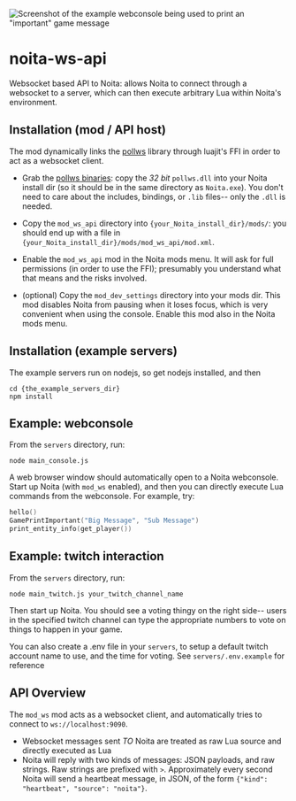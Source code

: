 ![Screenshot of the example webconsole being used to print an "important" game message](/screenshot.jpg?raw=true)

# noita-ws-api
Websocket based API to Noita: allows Noita to connect through a websocket to a server, which can then execute
arbitrary Lua within Noita's environment.

## Installation (mod / API host)

The mod dynamically links the [pollws](https://github.com/probable-basilisk/pollws) library through 
luajit's FFI in order to act as a websocket client.

* Grab the [pollws binaries](https://github.com/probable-basilisk/pollws/releases/download/0.1.0/pollws_0_1_0_windows.zip): copy
the *32 bit* `pollws.dll` into your Noita install dir (so it should be in the same directory as `Noita.exe`). You don't need
to care about the includes, bindings, or `.lib` files-- only the `.dll` is needed.

* Copy the `mod_ws_api` directory into `{your_Noita_install_dir}/mods/`: you should end up with a file in
`{your_Noita_install_dir}/mods/mod_ws_api/mod.xml`.

* Enable the `mod_ws_api` mod in the Noita mods menu. It will ask for full permissions (in order to use the FFI); presumably
you understand what that means and the risks involved.

* (optional) Copy the `mod_dev_settings` directory into your mods dir. This mod disables Noita from pausing when
it loses focus, which is very convenient when using the console. Enable this mod also in the Noita mods menu.

## Installation (example servers)

The example servers run on nodejs, so get nodejs installed, and then
```
cd {the_example_servers_dir}
npm install
```

## Example: webconsole
From the `servers` directory, run:
```
node main_console.js
```

A web browser window should automatically open to a Noita webconsole. Start up Noita (with `mod_ws` enabled),
and then you can directly execute Lua commands from the webconsole. For example, try:

```Lua
hello()
GamePrintImportant("Big Message", "Sub Message")
print_entity_info(get_player())
```

## Example: twitch interaction
From the `servers` directory, run:
```
node main_twitch.js your_twitch_channel_name
```

Then start up Noita. You should see a voting thingy on the right side--
users in the specified twitch channel can type the appropriate numbers
to vote on things to happen in your game.

You can also create a .env file in your `servers`, to setup a default twitch account name to use, and the time for voting. See `servers/.env.example` for reference

## API Overview

The `mod_ws` mod acts as a websocket client, and automatically tries to connect to `ws://localhost:9090`.

* Websocket messages sent *TO* Noita are treated as raw Lua source and directly executed as Lua
* Noita will reply with two kinds of messages: JSON payloads, and raw strings. Raw strings are
prefixed with `>`. Approximately every second Noita will send a heartbeat message, in JSON, of the
form `{"kind": "heartbeat", "source": "noita"}`.
